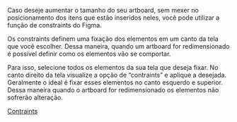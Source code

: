 Caso deseje aumentar o tamanho do seu artboard, sem mexer no posicionamento dos itens que estão inseridos neles, você pode utilizar a função de constraints do Figma.

Os constraints definem uma fixação dos elementos em um canto da tela que você escolher. Dessa maneira, quando um artboard for redimensionado é possível definir como os elementos vão se comportar.

Para isso, selecione todos os elementos da sua tela que deseja fixar. No canto direito da tela visualize a opção de “contraints” e aplique a desejada. Geralmente o ideal é fixar esses elementos no canto esquerdo e superior. Dessa maneira quando o artboard for redimensionado os elementos não sofrerão alteração.

[Contraints](https://raw.githubusercontent.com/Volaxy/Course-Alura-Figma-Design-Visual-de-um-Site-Mobile/master/Images/Contraints%20to%20Fix%20Elements.jpeg)